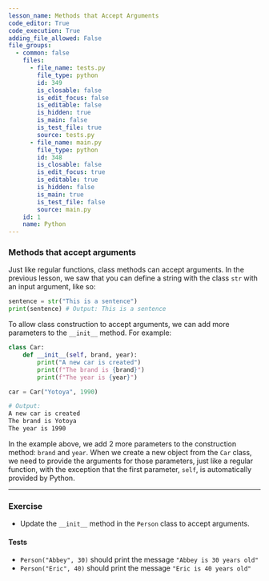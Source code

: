 ```yaml
---
lesson_name: Methods that Accept Arguments
code_editor: True
code_execution: True
adding_file_allowed: False
file_groups:
  - common: false
    files:
      - file_name: tests.py
        file_type: python
        id: 349
        is_closable: false
        is_edit_focus: false
        is_editable: false
        is_hidden: true
        is_main: false
        is_test_file: true
        source: tests.py
      - file_name: main.py
        file_type: python
        id: 348
        is_closable: false
        is_edit_focus: true
        is_editable: true
        is_hidden: false
        is_main: true
        is_test_file: false
        source: main.py
    id: 1
    name: Python
---
```


### Methods that accept arguments

Just like regular functions, class methods can accept arguments. In the previous lesson, we saw that you can define a string with the class `str` with an input argument, like so:

```python
sentence = str("This is a sentence")
print(sentence) # Output: This is a sentence
```

To allow class construction to accept arguments, we can add more parameters to the `__init__` method. For example:

```python
class Car:
    def __init__(self, brand, year):
        print("A new car is created")
        print(f"The brand is {brand}")
        print(f"The year is {year}")

car = Car("Yotoya", 1990)
```

```bash
# Output:
A new car is created
The brand is Yotoya
The year is 1990
```

In the example above, we add 2 more parameters to the construction method: `brand` and `year`. When we create a new object from the `Car` class, we need to provide the arguments for those parameters, just like a regular function, with the exception that the first parameter, `self`, is automatically provided by Python.

---

### Exercise

- Update the `__init__` method in the `Person` class to accept arguments.

#### Tests

<ul>
<li id="test-1"><code>Person("Abbey", 30)</code> should print the message <code>"Abbey is 30 years old"</code></li>
<li id="test-2"><code>Person("Eric", 40)</code> should print the message <code>"Eric is 40 years old"</code></li>
</ul>
